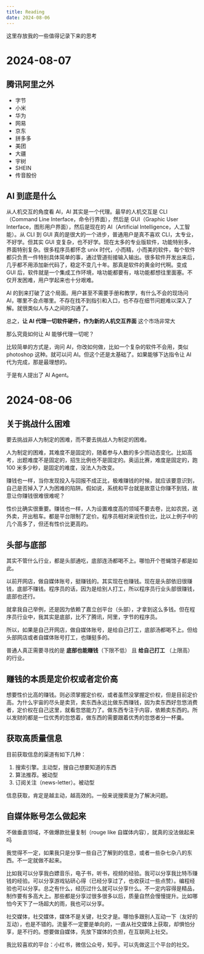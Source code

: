 ```yaml
---
title: Reading
date: 2024-08-06
---
```


这里存放我的一些值得记录下来的思考

# 2024-08-07

## 腾讯阿里之外

- 字节
- 小米
- 华为
- 网易
- 京东
- 拼多多
- 美团
- 大疆
- 宇树
- SHEIN
- 传音股份

## AI 到底是什么

从人机交互的角度看 AI，AI 其实是一个代理。最早的人机交互是 CLI（Command Line Interface，命令行界面），然后是 GUI（Graphic User Interface，图形用户界面），然后是现在的 AI（Artificial Intelligence，人工智能）。从 CLI 到 GUI 真的是很大的一个进步，普通用户是真不喜欢 CLI，太专业，不好学。但其实 GUI 变复杂，也不好学。现在太多的专业版软件，功能特别多，界面特别复杂。很多程序员都怀念 unix 时代，小而精，小而美的软件，每个软件都只负责一件特别具体简单的事，通过管道衔接输入输出。很多软件开发出来后，几乎都不用添加新代码了，稳定不变几十年。那真是软件的黄金时代啊。变成 GUI 后，软件就是一个集成工作环境，啥功能都要有，啥功能都想往里面塞。不仅开发困难，用户学起来也十分艰难。

AI 的到来打破了这个局面。用户甚至不需要手册和教学，有什么不会的现场问 AI，哪里不会点哪里。不存在找不到指引和入口，也不存在细节问题难以深入了解。就很类似人与人之间的沟通了。

总之，**让 AI 代理一切软件硬件，作为新的人机交互界面** 这个市场非常大

那么究竟如何让 AI 能够代理一切呢？

比较简单的方式是，询问 AI，你改如何做，比如一个复杂的软件不会用，类似 photoshop 这种。就可以问 AI。但这个还是太基础了。如果能够下达指令让 AI 代为完成，那是最理想的。

于是有人提出了 AI Agent。

# 2024-08-06

## 关于挑战什么困难

要去挑战非人为制定的困难，而不要去挑战人为制定的困难。

人为制定的困难，其难度不是固定的，随着参与人数的多少而动态变化。比如高考，出题难度不是固定的，招生比例也不是固定的。奥运比赛，难度是固定的，跑 100 米多少秒，是固定的难度，没法人为改变。

赚钱也一样，当你发现投入与回报不成正比，极难赚钱的时候，就应该要意识到，自己是否掉入了人为困难的陷阱。假如说，系统和平台就是故意让你赚不到钱，故意让你赚钱很难很难呢？

性价比确实很重要。赚钱也一样，人为设置难度高的领域不要去卷，比如农民，送外卖，开出租车。都是平台限制了定价。程序员相对来说性价比，比以上例子中的几个高多了，但还有性价比更高的。

## 头部与底部

其实不管什么行业，都是头部通吃，底部连汤都喝不上。哪怕开个苍蝇馆子都是如此。

以前开网店，做自媒体账号，挺赚钱的。其实现在也赚钱。现在是头部依旧很赚钱，底部不赚钱。程序员的话，因为是给别人打工，所以程序员行业头部很赚钱，底部也还行。

就拿我自己举例，还是因为依赖了嘉立创平台（头部），才拿到这么多钱。但在程序员行业中，我其实是底部，比不了腾讯，阿里，字节的程序员。

所以，如果是自己开网店，做自媒体账号，是给自己打工，底部汤都喝不上。但给头部网店或者自媒体账号打工，也赚挺多的。

普通人真正需要寻找的是 **底部也能赚钱**（下限不低） 且 **给自己打工** （上限高）的行业。

## 赚钱的本质是定价权或者定价高

想要性价比高的赚钱。则必须掌握定价权，或者虽然没掌握定价权，但是目前定价高。为什么宇宙的尽头是卖货，卖东西永远比做东西赚钱，因为卖东西好忽悠消费者，定价权在自己这里，就看忽悠能力了。做东西专注于内容，依赖卖东西的。所以发财的都是一位优秀的忽悠着，做东西的需要跟着优秀的忽悠者分一杯羹。

## 获取高质量信息

目前获取信息的渠道有如下几种：

1. 搜索引擎。主动型，搜自己想要知道的东西
2. 算法推荐。被动型
3. 订阅关注（news-letter）。被动型

信息获取，肯定是越主动，越高效的。一般来说搜索是为了解决问题。

## 自媒体账号怎么做起来

不做垂直领域，不做爆款批量复制（rouge like 自媒体内容），就真的没法做起来吗

我觉得不一定，如果我只是分享一些自己了解到的信息，或者一些杂七杂八的东西。不一定就做不起来。

比如我可以分享我白嫖音乐，电子书，听书，视频的经验。我可以分享我比特币赚钱的经验。可以分享游戏钻研心得（已经分享过了，也收获过一些点赞）。编程经验也可以分享。总之有什么，经历过什么就可以分享什么。不一定内容得是精品，制作要有多高大上。那些都是分享过很多很多以后，质量自然会慢慢提升。比如哪怕今天下了一场超大的雨，我也可以分享。

社交媒体，社交媒体，媒体不是关键，社交才是。哪怕多跟别人互动一下（友好的互动），也是不错的。流量不一定要是单向的，一直从社交媒体上获取，却惧怕分享，是不行的。想要做自媒体，先放下媒体的负担，在互联网上社交。

我比较喜欢的平台：小红书，微信公众号，知乎。可以先做这三个平台的社交。
